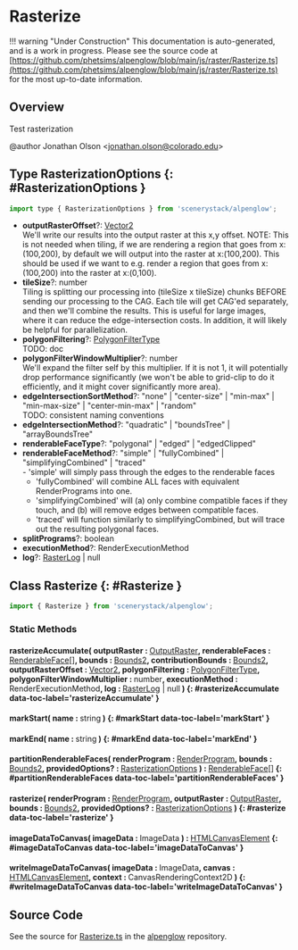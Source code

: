 # Rasterize

!!! warning "Under Construction"
    This documentation is auto-generated, and is a work in progress. Please see the source code at
    [https://github.com/phetsims/alpenglow/blob/main/js/raster/Rasterize.ts](https://github.com/phetsims/alpenglow/blob/main/js/raster/Rasterize.ts) for the most up-to-date information.

## Overview

Test rasterization

@author Jonathan Olson &lt;jonathan.olson@colorado.edu&gt;

## Type RasterizationOptions {: #RasterizationOptions }


```js
import type { RasterizationOptions } from 'scenerystack/alpenglow';
```


- **outputRasterOffset**?: [Vector2](../dot/Vector2.md)
<br>  We'll write our results into the output raster at this x,y offset. NOTE: This is not needed when tiling, if we are
  rendering a region that goes from x:(100,200), by default we will output into the raster at x:(100,200). This
  should be used if we want to e.g. render a region that goes from x:(100,200) into the raster at x:(0,100).
- **tileSize**?: <span style="color: hsla(calc(var(--md-hue) + 180deg),80%,40%,1);">number</span>
<br>  Tiling is splitting our processing into (tileSize x tileSize) chunks BEFORE sending our processing to the CAG.
  Each tile will get CAG'ed separately, and then we'll combine the results. This is useful for large images, where
  it can reduce the edge-intersection costs. In addition, it will likely be helpful for parallelization.
- **polygonFiltering**?: [PolygonFilterType](../alpenglow/PolygonFilterType.md)
<br>  TODO: doc
- **polygonFilterWindowMultiplier**?: <span style="color: hsla(calc(var(--md-hue) + 180deg),80%,40%,1);">number</span>
<br>  We'll expand the filter self by this multiplier. If it is not 1, it will potentially drop performance
  significantly (we won't be able to grid-clip to do it efficiently, and it might cover significantly more area).
- **edgeIntersectionSortMethod**?: "none" | "center-size" | "min-max" | "min-max-size" | "center-min-max" | "random"
<br>  TODO: consistent naming conventions
- **edgeIntersectionMethod**?: "quadratic" | "boundsTree" | "arrayBoundsTree"
- **renderableFaceType**?: "polygonal" | "edged" | "edgedClipped"
- **renderableFaceMethod**?: "simple" | "fullyCombined" | "simplifyingCombined" | "traced"
<br>  - 'simple' will simply pass through the edges to the renderable faces
  - 'fullyCombined' will combine ALL faces with equivalent RenderPrograms into one.
  - 'simplifyingCombined' will (a) only combine compatible faces if they touch, and (b) will remove edges between
     compatible faces.
  - 'traced' will function similarly to simplifyingCombined, but will trace out the resulting polygonal faces.
- **splitPrograms**?: <span style="color: hsla(calc(var(--md-hue) + 180deg),80%,40%,1);">boolean</span>
- **executionMethod**?: RenderExecutionMethod
- **log**?: [RasterLog](../alpenglow/RasterLog.md) | <span style="color: hsla(calc(var(--md-hue) + 180deg),80%,40%,1);">null</span>




## Class Rasterize {: #Rasterize }


```js
import { Rasterize } from 'scenerystack/alpenglow';
```
### Static Methods

#### rasterizeAccumulate( outputRaster : <span style="font-weight: 400;">[OutputRaster](../alpenglow/OutputRaster.md)</span>, renderableFaces : <span style="font-weight: 400;">[RenderableFace](../alpenglow/RenderableFace.md)[]</span>, bounds : <span style="font-weight: 400;">[Bounds2](../dot/Bounds2.md)</span>, contributionBounds : <span style="font-weight: 400;">[Bounds2](../dot/Bounds2.md)</span>, outputRasterOffset : <span style="font-weight: 400;">[Vector2](../dot/Vector2.md)</span>, polygonFiltering : <span style="font-weight: 400;">[PolygonFilterType](../alpenglow/PolygonFilterType.md)</span>, polygonFilterWindowMultiplier : <span style="font-weight: 400;"><span style="color: hsla(calc(var(--md-hue) + 180deg),80%,40%,1);">number</span></span>, executionMethod : <span style="font-weight: 400;">RenderExecutionMethod</span>, log : <span style="font-weight: 400;">[RasterLog](../alpenglow/RasterLog.md) | <span style="color: hsla(calc(var(--md-hue) + 180deg),80%,40%,1);">null</span></span> ) {: #rasterizeAccumulate data-toc-label='rasterizeAccumulate' }

#### markStart( name : <span style="font-weight: 400;"><span style="color: hsla(calc(var(--md-hue) + 180deg),80%,40%,1);">string</span></span> ) {: #markStart data-toc-label='markStart' }

#### markEnd( name : <span style="font-weight: 400;"><span style="color: hsla(calc(var(--md-hue) + 180deg),80%,40%,1);">string</span></span> ) {: #markEnd data-toc-label='markEnd' }

#### partitionRenderableFaces( renderProgram : <span style="font-weight: 400;">[RenderProgram](../alpenglow/RenderProgram.md)</span>, bounds : <span style="font-weight: 400;">[Bounds2](../dot/Bounds2.md)</span>, providedOptions? : <span style="font-weight: 400;">[RasterizationOptions](../alpenglow/Rasterize.md#RasterizationOptions)</span> ) : <span style="font-weight: 400;">[RenderableFace](../alpenglow/RenderableFace.md)[]</span> {: #partitionRenderableFaces data-toc-label='partitionRenderableFaces' }

#### rasterize( renderProgram : <span style="font-weight: 400;">[RenderProgram](../alpenglow/RenderProgram.md)</span>, outputRaster : <span style="font-weight: 400;">[OutputRaster](../alpenglow/OutputRaster.md)</span>, bounds : <span style="font-weight: 400;">[Bounds2](../dot/Bounds2.md)</span>, providedOptions? : <span style="font-weight: 400;">[RasterizationOptions](../alpenglow/Rasterize.md#RasterizationOptions)</span> ) {: #rasterize data-toc-label='rasterize' }

#### imageDataToCanvas( imageData : <span style="font-weight: 400;">ImageData</span> ) : <span style="font-weight: 400;">[HTMLCanvasElement](https://developer.mozilla.org/en-US/docs/Web/API/HTMLCanvasElement)</span> {: #imageDataToCanvas data-toc-label='imageDataToCanvas' }

#### writeImageDataToCanvas( imageData : <span style="font-weight: 400;">ImageData</span>, canvas : <span style="font-weight: 400;">[HTMLCanvasElement](https://developer.mozilla.org/en-US/docs/Web/API/HTMLCanvasElement)</span>, context : <span style="font-weight: 400;">CanvasRenderingContext2D</span> ) {: #writeImageDataToCanvas data-toc-label='writeImageDataToCanvas' }



## Source Code

See the source for [Rasterize.ts](https://github.com/phetsims/alpenglow/blob/main/js/raster/Rasterize.ts) in the [alpenglow](https://github.com/phetsims/alpenglow) repository.
